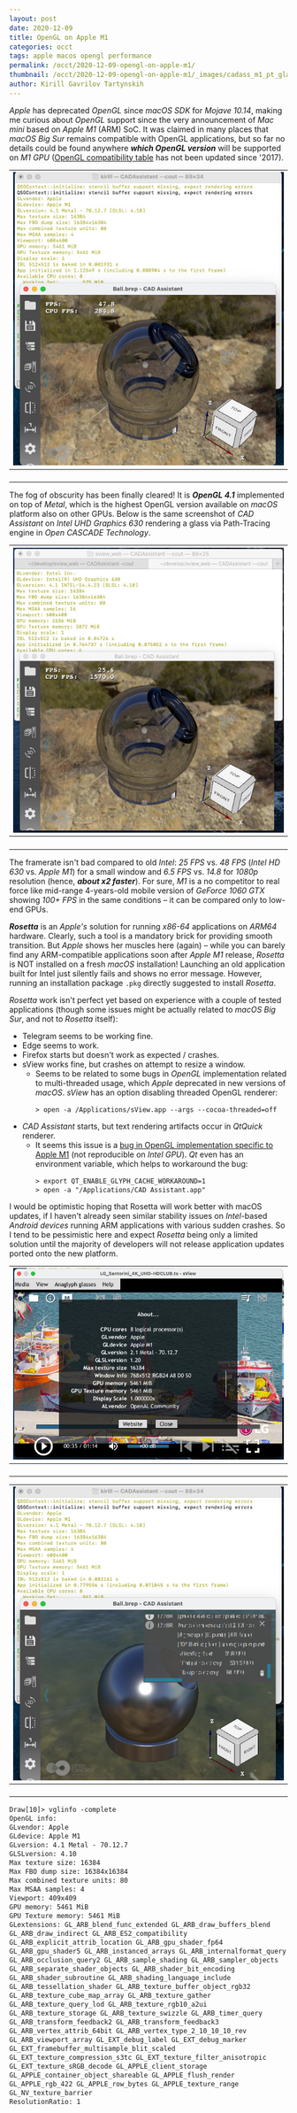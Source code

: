 ```yaml
---
layout: post
date: 2020-12-09
title: OpenGL on Apple M1
categories: occt
tags: apple macos opengl performance
permalink: /occt/2020-12-09-opengl-on-apple-m1/
thumbnail: /occt/2020-12-09-opengl-on-apple-m1/_images/cadass_m1_pt_glass.jpg
author: Kirill Gavrilov Tartynskih
---
```


*Apple* has deprecated *OpenGL* since *macOS SDK* for *Mojave 10.14*, making me curious about *OpenGL* support since the very announcement of *Mac mini* based on *Apple M1* (ARM) SoC.
It was claimed in many places that *macOS Big Sur* remains compatible with OpenGL applications,
but so far no details could be found anywhere ***which OpenGL version*** will be supported on *M1 GPU*
([OpenGL compatibility table](https://developer.apple.com/opengl/OpenGL-Capabilities-Tables.pdf) has not been updated since '2017).

<!--break-->

| ![cadass_m1_pt_glass](_images/cadass_m1_pt_glass.jpg) |
|:--:|
| &nbsp; |

The fog of obscurity has been finally cleared!
It is ***OpenGL 4.1*** implemented on top of *Metal*, which is the highest OpenGL version available on *macOS* platform also on other GPUs.
Below is the same screenshot of *CAD Assistant* on *Intel UHD Graphics 630* rendering a glass via Path-Tracing engine in *Open CASCADE Technology*.

| ![cadass_intel_pt_glass](_images/cadass_intel_pt_glass.jpg) |
|:--:|
| &nbsp; |

The framerate isn't bad compared to old *Intel*: *25 FPS* vs. *48 FPS* (*Intel HD 630* vs. *Apple M1*) for a small window
and *6.5 FPS* vs. *14.8* for *1080p* resolution (hence, ***about x2 faster***).
For sure, *M1* is a no competitor to real force like mid-range 4-years-old mobile version of *GeForce 1060 GTX* showing *100+ FPS* in the same conditions – it can be compared only to low-end GPUs.

***Rosetta*** is an *Apple's* solution for running *x86-64* applications on *ARM64* hardware.
Clearly, such a tool is a mandatory brick for providing smooth transition.
But *Apple* shows her muscles here (again) – while you can barely find any ARM-compatible applications soon after *Apple M1* release, *Rosetta* is NOT installed on a fresh *macOS* installation!
Launching an old application built for Intel just silently fails and shows no error message.
However, running an installation package `.pkg` directly suggested to install *Rosetta*.

*Rosetta* work isn't perfect yet based on experience with a couple of tested applications
(though some issues might be actually related to *macOS Big Sur*, and not to *Rosetta* itself):

- Telegram seems to be working fine.
- Edge seems to work.
- Firefox starts but doesn't work as expected / crashes.
- sView works fine, but crashes on attempt to resize a window.
  - Seems to be related to some bugs in *OpenGL* implementation related to multi-threaded usage, which *Apple* deprecated in new versions of *macOS*.
    *sView* has an option disabling threaded OpenGL renderer:
    ```
    > open -a /Applications/sView.app --args --cocoa-threaded=off
    ```
- *CAD Assistant* starts, but text rendering artifacts occur in *QtQuick* renderer.
  - It seems this issue is a [bug in OpenGL implementation specific to Apple M1](https://bugreports.qt.io/browse/QTBUG-86429) (not reproducible on *Intel GPU*).
    *Qt* even has an environment variable, which helps to workaround the bug:
    ```
    > export QT_ENABLE_GLYPH_CACHE_WORKAROUND=1
    > open -a "/Applications/CAD Assistant.app"
    ```

I would be optimistic hoping that Rosetta will work better with macOS updates,
if I haven't already seen similar stability issues on *Intel*-based *Android devices* running ARM applications with various sudden crashes.
So I tend to be pessimistic here and expect *Rosetta* being only a limited solution until the majority of developers will not release application updates ported onto the new platform.

| ![sview_m1](_images/sview_m1.jpg) |
|:--:|
| &nbsp; |

| ![cadass_m1_bugs](_images/cadass_m1_bugs.jpg) |
|:--:|
| &nbsp; |

```
Draw[10]> vglinfo -complete
OpenGL info:
GLvendor: Apple
GLdevice: Apple M1
GLversion: 4.1 Metal - 70.12.7
GLSLversion: 4.10
Max texture size: 16384
Max FBO dump size: 16384x16384
Max combined texture units: 80
Max MSAA samples: 4
Viewport: 409x409
GPU memory: 5461 MiB
GPU Texture memory: 5461 MiB
GLextensions: GL_ARB_blend_func_extended GL_ARB_draw_buffers_blend GL_ARB_draw_indirect GL_ARB_ES2_compatibility GL_ARB_explicit_attrib_location GL_ARB_gpu_shader_fp64 GL_ARB_gpu_shader5 GL_ARB_instanced_arrays GL_ARB_internalformat_query GL_ARB_occlusion_query2 GL_ARB_sample_shading GL_ARB_sampler_objects GL_ARB_separate_shader_objects GL_ARB_shader_bit_encoding GL_ARB_shader_subroutine GL_ARB_shading_language_include GL_ARB_tessellation_shader GL_ARB_texture_buffer_object_rgb32 GL_ARB_texture_cube_map_array GL_ARB_texture_gather GL_ARB_texture_query_lod GL_ARB_texture_rgb10_a2ui GL_ARB_texture_storage GL_ARB_texture_swizzle GL_ARB_timer_query GL_ARB_transform_feedback2 GL_ARB_transform_feedback3 GL_ARB_vertex_attrib_64bit GL_ARB_vertex_type_2_10_10_10_rev GL_ARB_viewport_array GL_EXT_debug_label GL_EXT_debug_marker GL_EXT_framebuffer_multisample_blit_scaled GL_EXT_texture_compression_s3tc GL_EXT_texture_filter_anisotropic GL_EXT_texture_sRGB_decode GL_APPLE_client_storage GL_APPLE_container_object_shareable GL_APPLE_flush_render GL_APPLE_rgb_422 GL_APPLE_row_bytes GL_APPLE_texture_range GL_NV_texture_barrier
ResolutionRatio: 1
```
